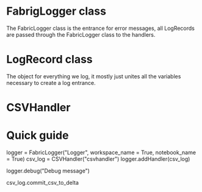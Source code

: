 # FabrigLogger class

The FabricLogger class is the entrance for error messages, all LogRecords are passed through the FabricLogger class to the handlers.

# LogRecord class

The object for everything we log, it mostly just unites all the variables necessary to create a log entrance.

# CSVHandler 

# Quick guide

logger = FabricLogger("Logger", workspace_name = True, notebook_name = True)
csv_log = CSVHandler("csvhandler")
logger.addHandler(csv_log)

logger.debug("Debug message")

csv_log.commit_csv_to_delta
